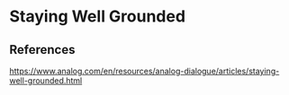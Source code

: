 # Staying Well Grounded

## References

https://www.analog.com/en/resources/analog-dialogue/articles/staying-well-grounded.html

